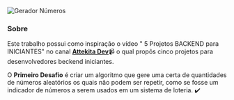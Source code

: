 ![Gerador Números](https://user-images.githubusercontent.com/95001642/145684106-7744ee01-1c11-4333-bd63-ccc2ed94c93b.gif)

<h3 align="left">Sobre</h3>
<p> Este trabalho possui como inspiração o vídeo " 5 Projetos BACKEND para INICIANTES" no canal <b> <a href="https://youtu.be/6d84jehVhog">Attekita Dev</a></b>📹 o qual propôs cinco projetos para desenvolvedores beckend iniciantes.</p>
<p> O <b>Primeiro Desafio</b> é criar um algoritmo que gere uma certa de quantidades de números aleatórios os quais não podem ser repetir, como se fosse um indicador de números a serem usados em um sistema de loteria. ✔️ </p>
<br>


